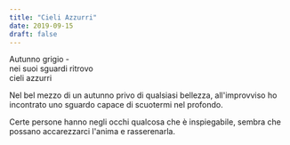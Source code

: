 ```yaml
---
title: "Cieli Azzurri"
date: 2019-09-15
draft: false
---
```


Autunno grigio -  
nei suoi sguardi ritrovo  
cieli azzurri  

<!--more-->

Nel bel mezzo di un autunno privo di qualsiasi bellezza, all'improvviso ho incontrato uno sguardo capace di scuotermi nel profondo.

Certe persone hanno negli occhi qualcosa che è inspiegabile, sembra che possano accarezzarci l'anima e rasserenarla.
